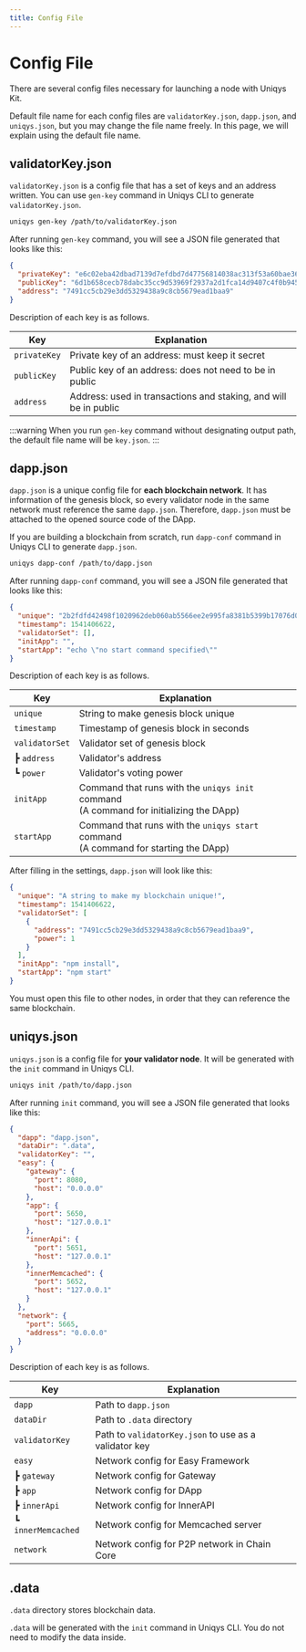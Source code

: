 ```yaml
---
title: Config File
---
```


# Config File

There are several config files necessary for launching a node with Uniqys Kit.

Default file name for each config files are `validatorKey.json`, `dapp.json`, and `uniqys.json`, but you may change the file name freely.
In this page, we will explain using the default file name.

## validatorKey.json

`validatorKey.json` is a config file that has a set of keys and an address written.
You can use `gen-key` command in Uniqys CLI to generate `validatorKey.json`.

```bash
uniqys gen-key /path/to/validatorKey.json
```

After running `gen-key` command, you will see a JSON file generated that looks like this:

```json
{
  "privateKey": "e6c02eba42dbad7139d7efdbd7d47756814038ac313f53a60bae36320aa1c631",
  "publicKey": "6d1b658cecb78dabc35cc9d53969f2937a2d1fca14d9407c4f0b945ff1df2439b0e19b94f079d00e3a57b54c35cee90cf120cbfa687080df534e7ee86e29febd",
  "address": "7491cc5cb29e3dd5329438a9c8cb5679ead1baa9"
}
```

Description of each key is as follows.

| Key | Explanation |
| --- | --- |
| `privateKey` | Private key of an address: must keep it secret |
| `publicKey` | Public key of an address: does not need to be in public |
| `address` | Address: used in transactions and staking, and will be in public |

:::warning
When you run `gen-key` command without designating output path, the default file name will be `key.json`.
:::

## dapp.json

`dapp.json` is a unique config file for **each blockchain network**.
It has information of the genesis block, so every validator node in the same network must reference the same `dapp.json`.
Therefore, `dapp.json` must be attached to the opened source code of the DApp.

If you are building a blockchain from scratch, run `dapp-conf` command in Uniqys CLI to generate `dapp.json`.

```bash
uniqys dapp-conf /path/to/dapp.json
```

After running `dapp-conf` command, you will see a JSON file generated that looks like this:

```json
{
  "unique": "2b2fdfd42498f1020962deb060ab5566ee2e995fa8381b5399b17076d0970d4707b33f882150dcc4",
  "timestamp": 1541406622,
  "validatorSet": [],
  "initApp": "",
  "startApp": "echo \"no start command specified\""
}
```

Description of each key is as follows.

| Key | Explanation |
| --- | --- |
| `unique` | String to make genesis block unique |
| `timestamp` | Timestamp of genesis block in seconds |
| `validatorSet` | Validator set of genesis block |
| ┣ `address` | Validator's address |
| ┗ `power` | Validator's voting power |
| `initApp` | Command that runs with the `uniqys init` command<br>(A command for initializing the DApp) |
| `startApp` | Command that runs with the `uniqys start` command<br>(A command for starting the DApp) |

After filling in the settings, `dapp.json` will look like this:

```json
{
  "unique": "A string to make my blockchain unique!",
  "timestamp": 1541406622,
  "validatorSet": [
    {
      "address": "7491cc5cb29e3dd5329438a9c8cb5679ead1baa9",
      "power": 1
    }
  ],
  "initApp": "npm install",
  "startApp": "npm start"
}
```

You must open this file to other nodes, in order that they can reference the same blockchain.

## uniqys.json

`uniqys.json` is a config file for **your validator node**.
It will be generated with the `init` command in Uniqys CLI.

```bash
uniqys init /path/to/dapp.json
```

After running `init` command, you will see a JSON file generated that looks like this:

```json
{
  "dapp": "dapp.json",
  "dataDir": ".data",
  "validatorKey": "",
  "easy": {
    "gateway": {
      "port": 8080,
      "host": "0.0.0.0"
    },
    "app": {
      "port": 5650,
      "host": "127.0.0.1"
    },
    "innerApi": {
      "port": 5651,
      "host": "127.0.0.1"
    },
    "innerMemcached": {
      "port": 5652,
      "host": "127.0.0.1"
    }
  },
  "network": {
    "port": 5665,
    "address": "0.0.0.0"
  }
}
```

Description of each key is as follows.

| Key | Explanation |
| --- | --- |
| `dapp` | Path to `dapp.json` |
| `dataDir` | Path to `.data` directory |
| `validatorKey` | Path to `validatorKey.json` to use as a validator key |
| `easy` | Network config for Easy Framework |
| ┣ `gateway` | Network config for Gateway |
| ┣ `app` | Network config for DApp |
| ┣ `innerApi` | Network config for InnerAPI |
| ┗ `innerMemcached` | Network config for Memcached server |
| `network` | Network config for P2P network in Chain Core |

## .data

`.data` directory stores blockchain data.

`.data` will be generated with the `init` command in Uniqys CLI. 
You do not need to modify the data inside.
